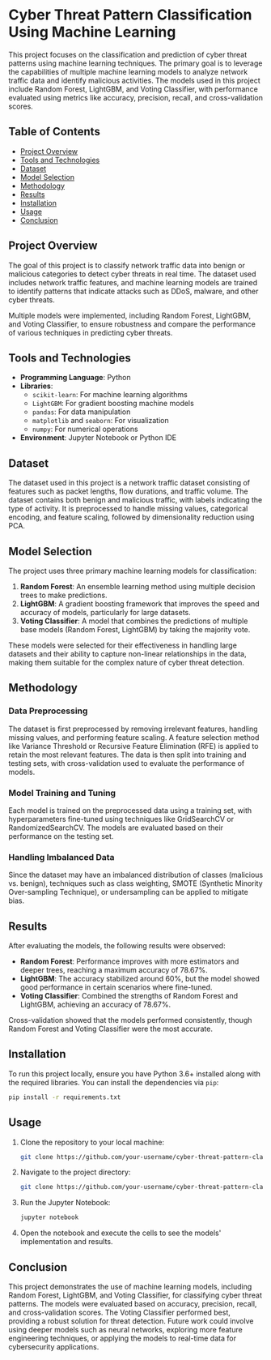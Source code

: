 # Cyber Threat Pattern Classification Using Machine Learning

This project focuses on the classification and prediction of cyber threat patterns using machine learning techniques. The primary goal is to leverage the capabilities of multiple machine learning models to analyze network traffic data and identify malicious activities. The models used in this project include Random Forest, LightGBM, and Voting Classifier, with performance evaluated using metrics like accuracy, precision, recall, and cross-validation scores.

## Table of Contents

- [Project Overview](#project-overview)
- [Tools and Technologies](#tools-and-technologies)
- [Dataset](#dataset)
- [Model Selection](#model-selection)
- [Methodology](#methodology)
- [Results](#results)
- [Installation](#installation)
- [Usage](#usage)
- [Conclusion](#conclusion)

## Project Overview

The goal of this project is to classify network traffic data into benign or malicious categories to detect cyber threats in real time. The dataset used includes network traffic features, and machine learning models are trained to identify patterns that indicate attacks such as DDoS, malware, and other cyber threats.

Multiple models were implemented, including Random Forest, LightGBM, and Voting Classifier, to ensure robustness and compare the performance of various techniques in predicting cyber threats.

## Tools and Technologies

- **Programming Language**: Python
- **Libraries**: 
  - `scikit-learn`: For machine learning algorithms
  - `LightGBM`: For gradient boosting machine models
  - `pandas`: For data manipulation
  - `matplotlib` and `seaborn`: For visualization
  - `numpy`: For numerical operations
- **Environment**: Jupyter Notebook or Python IDE

## Dataset

The dataset used in this project is a network traffic dataset consisting of features such as packet lengths, flow durations, and traffic volume. The dataset contains both benign and malicious traffic, with labels indicating the type of activity. It is preprocessed to handle missing values, categorical encoding, and feature scaling, followed by dimensionality reduction using PCA.

## Model Selection

The project uses three primary machine learning models for classification:
1. **Random Forest**: An ensemble learning method using multiple decision trees to make predictions.
2. **LightGBM**: A gradient boosting framework that improves the speed and accuracy of models, particularly for large datasets.
3. **Voting Classifier**: A model that combines the predictions of multiple base models (Random Forest, LightGBM) by taking the majority vote.

These models were selected for their effectiveness in handling large datasets and their ability to capture non-linear relationships in the data, making them suitable for the complex nature of cyber threat detection.

## Methodology

### Data Preprocessing
The dataset is first preprocessed by removing irrelevant features, handling missing values, and performing feature scaling. A feature selection method like Variance Threshold or Recursive Feature Elimination (RFE) is applied to retain the most relevant features. The data is then split into training and testing sets, with cross-validation used to evaluate the performance of models.

### Model Training and Tuning
Each model is trained on the preprocessed data using a training set, with hyperparameters fine-tuned using techniques like GridSearchCV or RandomizedSearchCV. The models are evaluated based on their performance on the testing set.

### Handling Imbalanced Data
Since the dataset may have an imbalanced distribution of classes (malicious vs. benign), techniques such as class weighting, SMOTE (Synthetic Minority Over-sampling Technique), or undersampling can be applied to mitigate bias.

## Results

After evaluating the models, the following results were observed:

- **Random Forest**: Performance improves with more estimators and deeper trees, reaching a maximum accuracy of 78.67%.
- **LightGBM**: The accuracy stabilized around 60%, but the model showed good performance in certain scenarios where fine-tuned.
- **Voting Classifier**: Combined the strengths of Random Forest and LightGBM, achieving an accuracy of 78.67%.

Cross-validation showed that the models performed consistently, though Random Forest and Voting Classifier were the most accurate.

## Installation

To run this project locally, ensure you have Python 3.6+ installed along with the required libraries. You can install the dependencies via `pip`:

```bash
pip install -r requirements.txt
```

## Usage

1. Clone the repository to your local machine:
   ```bash
   git clone https://github.com/your-username/cyber-threat-pattern-classification.git

2. Navigate to the project directory:   
   ```bash
   git clone https://github.com/your-username/cyber-threat-pattern-classification.git

3. Run the Jupyter Notebook:
   ```bash
   jupyter notebook

4. Open the notebook and execute the cells to see the models' implementation and results.

## Conclusion

This project demonstrates the use of machine learning models, including Random Forest, LightGBM, and Voting Classifier, for classifying cyber threat patterns. The models were evaluated based on accuracy, precision, recall, and cross-validation scores. The Voting Classifier performed best, providing a robust solution for threat detection. Future work could involve using deeper models such as neural networks, exploring more feature engineering techniques, or applying the models to real-time data for cybersecurity applications.

